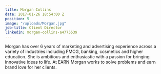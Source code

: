 ```yaml
---
title: Morgan Collins
date: 2017-01-26 18:54:00 Z
position: 5
image: "/uploads/Morgan.jpg"
job-title: Client Director
linkedin: morgan-collins-a4775539
---
```


Morgan has over 6 years of marketing and advertising experience across a variety of industries including FMCG, banking, cosmetics and higher education. She is ambitious and enthusiastic with a passion for bringing innovative ideas to life. At EARN Morgan works to solve problems and earn brand love for her clients. 
